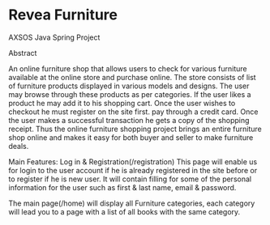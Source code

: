 <h1>Revea Furniture</h1>

AXSOS Java Spring Project

Abstract

An online furniture shop that allows users to check for various furniture available at the online store and purchase online. The store consists of  list of furniture products displayed in various models and designs. 
The user may browse through these products as per categories. If the user likes a product he may add it to his shopping cart. Once the user wishes to checkout he must register on the site first.  pay through a credit card. Once the user makes a successful transaction he gets a copy of the shopping receipt. 
Thus the online furniture shopping project brings an entire furniture shop online and makes it easy for both buyer and seller to make furniture deals.

Main Features:
Log in & Registration(/registration)
This page will enable us for login to the user account if he is already registered in the site before or to register if he is new user. It will contain filling for some of the personal information for the user such as first & last name, email & password.

The main page(/home)
will display all Furniture categories, each category will lead you to a page with a list of all books with the same category.


